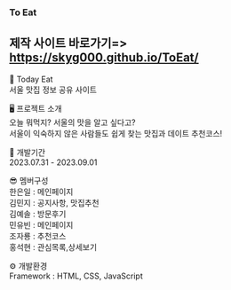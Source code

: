 ### To Eat
## 제작 사이트 바로가기=> https://skyg000.github.io/ToEat/ <a href="https://skyg000.github.io/team-p/"></a> 

🍴 Today Eat <br>
서울 맛집 정보 공유 사이트<br>

🖥 프로젝트 소개 <br>
오늘 뭐먹지? 서울의 맛을 알고 싶다고? <br>
서울이 익숙하지 않은 사람들도 쉽게 찾는 맛집과 데이트 추천코스!

📆 개발기간 <br>
2023.07.31 - 2023.09.01

😎 멤버구성 <br>
한은일 : 메인페이지 <br>
김민지 : 공지사항, 맛집추천 <br>
김예솔 : 방문후기 <br>
민유빈 : 메인페이지 <br>
조자룡 : 추천코스 <br>
홍석현 : 관심목록,상세보기

⚙ 개발환경 <br>
Framework : HTML, CSS, JavaScript
